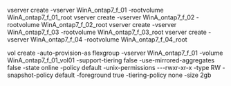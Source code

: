 vserver create -vserver WinA_ontap7_f_01 -rootvolume WinA_ontap7_f_01_root 
vserver create -vserver WinA_ontap7_f_02 -rootvolume WinA_ontap7_f_02_root 
vserver create -vserver WinA_ontap7_f_03 -rootvolume WinA_ontap7_f_03_root 
vserver create -vserver WinA_ontap7_f_04 -rootvolume WinA_ontap7_f_04_root 



vol create -auto-provision-as flexgroup -vserver WinA_ontap7_f_01 -volume WinA_ontap7_f_01_vol01 -support-tiering false -use-mirrored-aggregates false -state online -policy default -unix-permissions ---rwxr-xr-x -type RW -snapshot-policy default -foreground true -tiering-policy none -size 2gb
